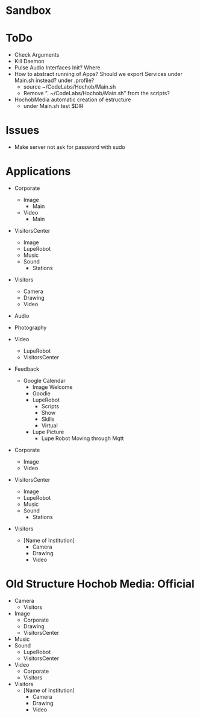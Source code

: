 # Sandbox

# ToDo

- Check Arguments
- Kill Daemon
- Pulse Audio Interfaces Init? Where
- How to abstract running of Apps? Should we export Services under Main.sh instead? under .profile?
  - source ~/CodeLabs/Hochob/Main.sh
  - Remove ". ~/CodeLabs/Hochob/Main.sh" from the scripts?
- HochobMedia automatic creation of estructure
  - under Main.sh test $DIR

# Issues

* Make server not ask for password with sudo

# Applications

- Corporate
  - Image
    - Main
  - Video
    - Main
- VisitorsCenter
  - Image
  - LupeRobot
  - Music
  - Sound
    - Stations
- Visitors
  - Camera
  - Drawing
  - Video

- Audio
- Photography
- Video
  - LupeRobot
  - VisitorsCenter
- Feedback
  - Google Calendar
      - Image Welcome
    - Goodie
    - LupeRobot
      - Scripts
      - Show
      - Skills
      - Virtual
    - Lupe Picture 
      - Lupe Robot Moving through Mqtt

- Corporate
  - Image
  - Video
- VisitorsCenter
  - Image
  - LupeRobot
  - Music
  - Sound
    - Stations
- Visitors
  - [Name of Institution]
    - Camera
    - Drawing
    - Video

# Old Structure Hochob Media: Official

- Camera
  - Visitors
- Image
  - Corporate
  - Drawing
  - VisitorsCenter
- Music
- Sound
  - LupeRobot
  - VisitorsCenter
- Video
  - Corporate
  - Visitors
- Visitors
  - [Name of Institution]
    - Camera
    - Drawing
    - Video
